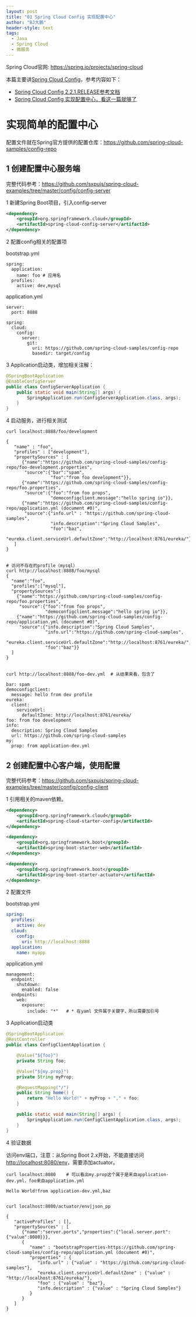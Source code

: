```yaml
---
layout: post
title: "01 Spring Cloud Config 实现配置中心"
author: "BJ大鹏"
header-style: text
tags:
  - Java
  - Spring Cloud
  - 微服务
---
```


Spring Cloud官网: <https://spring.io/projects/spring-cloud>

本篇主要讲[Spring Cloud Config](https://spring.io/projects/spring-cloud-config)，参考内容如下：
- [Spring Cloud Config 2.2.1.RELEASE参考文档](https://cloud.spring.io/spring-cloud-static/spring-cloud-config/2.2.1.RELEASE/reference/html/)
- [Spring Cloud Config 实现配置中心，看这一篇就够了](https://www.cnblogs.com/fengzheng/p/11242128.html)

# 实现简单的配置中心
配置文件就在Spring官方提供的配置仓库：https://github.com/spring-cloud-samples/config-repo

## 1 创建配置中心服务端
完整代码参考：<https://github.com/sxpujs/spring-cloud-examples/tree/master/config/config-server>

1 新建Spring Boot项目，引入config-server
```xml
<dependency>
    <groupId>org.springframework.cloud</groupId>
    <artifactId>spring-cloud-config-server</artifactId>
</dependency>
```

2 配置config相关的配置项

bootstrap.yml
```
spring:
  application:
    name: foo # 应用名
  profiles:
    active: dev,mysql
```

application.yml
```
server:
  port: 8888

spring:
  cloud:
    config:
      server:
        git:
          uri: https://github.com/spring-cloud-samples/config-repo
          basedir: target/config
```

3 Application启动类，增加相关注解：

```java
@SpringBootApplication
@EnableConfigServer
public class ConfigServerApplication {
    public static void main(String[] args) {
        SpringApplication.run(ConfigServerApplication.class, args);
    }
}
```
4 启动服务，进行相关测试
```
curl localhost:8888/foo/development

{
   "name" : "foo",
   "profiles" : ["development"],
   "propertySources" : [
      {"name":"https://github.com/spring-cloud-samples/config-repo/foo-development.properties",
       "source":{"bar":"spam",
                 "foo":"from foo development"}},
      {"name":"https://github.com/spring-cloud-samples/config-repo/foo.properties", 
       "source":{"foo":"from foo props",
                 "democonfigclient.message":"hello spring io"}},
      {"name":"https://github.com/spring-cloud-samples/config-repo/application.yml (document #0)", 
       "source":{"info.url" : "https://github.com/spring-cloud-samples",
                 "info.description":"Spring Cloud Samples",
                 "foo":"baz",
                 "eureka.client.serviceUrl.defaultZone":"http://localhost:8761/eureka/"}}
   ]
}


# 访问不存在的profile（mysql）
curl http://localhost:8888/foo/mysql
{
  "name":"foo",
  "profiles":["mysql"],
  "propertySources":[
    {"name":"https://github.com/spring-cloud-samples/config-repo/foo.properties",
     "source":{"foo":"from foo props",
               "democonfigclient.message":"hello spring io"}},
    {"name":"https://github.com/spring-cloud-samples/config-repo/application.yml (document #0)",
     "source":{"info.description":"Spring Cloud Samples",
               "info.url":"https://github.com/spring-cloud-samples",
               "eureka.client.serviceUrl.defaultZone":"http://localhost:8761/eureka/",
               "foo":"baz"}}
  ]
}


curl http://localhost:8888/foo-dev.yml  # 从结果来看，包含了

bar: spam
democonfigclient:
  message: hello from dev profile
eureka:
  client:
    serviceUrl:
      defaultZone: http://localhost:8761/eureka/
foo: from foo development
info:
  description: Spring Cloud Samples
  url: https://github.com/spring-cloud-samples
my:
  prop: from application-dev.yml
```

## 2 创建配置中心客户端，使用配置
完整代码参考：<https://github.com/sxpujs/spring-cloud-examples/tree/master/config/config-client>

1 引用相关的maven依赖。
```xml
<dependency>
    <groupId>org.springframework.cloud</groupId>
    <artifactId>spring-cloud-starter-config</artifactId>
</dependency>

<dependency>
    <groupId>org.springframework.boot</groupId>
    <artifactId>spring-boot-starter-web</artifactId>
</dependency>

<dependency>
    <groupId>org.springframework.boot</groupId>
    <artifactId>spring-boot-starter-actuator</artifactId>
</dependency>
```

2 配置文件

bootstrap.yml
```yaml
spring:
  profiles:
    active: dev
  cloud:
    config:
      uri: http://localhost:8888
  application:
    name: myapp
```

application.yml
```
management:
  endpoint:
    shutdown:
      enabled: false
  endpoints:
    web:
      exposure:
        include: "*"   # * 在yaml 文件属于关键字，所以需要加引号
```

3 Application启动类
```java
@SpringBootApplication
@RestController
public class ConfigClientApplication {

    @Value("${foo}")
    private String foo;

    @Value("${my.prop}")
    private String myProp;

    @RequestMapping("/")
    public String home() {
        return "Hello World!" + myProp + "," + foo;
    }

    public static void main(String[] args) {
        SpringApplication.run(ConfigClientApplication.class, args);
    }
}
```

4 验证数据

访问env端口，注意：从Spring Boot 2.x开始，不能直接访问 <http://localhost:8080/env>，需要添加actuator。
```
curl localhost:8080    # 可以看出my.prop这个属于是来自application-dev.yml，foo来自application.yml

Hello World!from application-dev.yml,baz


curl localhost:8080/actuator/env|json_pp

{
   "activeProfiles" : [],
   "propertySources" : [
      {"name":"server.ports","properties":{"local.server.port":{"value":8080}}},
      {
         "name" : "bootstrapProperties-https://github.com/spring-cloud-samples/config-repo/application.yml (document #0)",
         "properties" : {
            "info.url" : {"value" : "https://github.com/spring-cloud-samples"},
            "eureka.client.serviceUrl.defaultZone" : {"value" : "http://localhost:8761/eureka/"},
            "foo" : {"value" : "baz"},
            "info.description" : {"value" : "Spring Cloud Samples"}
         }
      }
   ]
}
```
